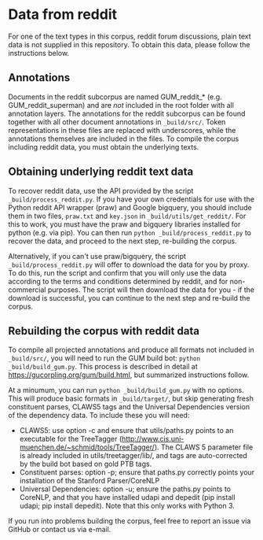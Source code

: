 # Data from reddit

For one of the text types in this corpus, reddit forum discussions, plain text data is not supplied in this repository. To obtain this data, please follow the instructions below.

## Annotations

Documents in the reddit subcorpus are named GUM_reddit_* (e.g. GUM_reddit_superman) and are *not* included in the root folder with all annotation layers. The annotations for the reddit subcorpus can be found together with all other document annotations in `_build/src/`. Token representations in these files are replaced with underscores, while the annotations themselves are included in the files. To compile the corpus including reddit data, you must obtain the underlying texts.

## Obtaining underlying reddit text data

To recover reddit data, use the API provided by the script `_build/process_reddit.py`. If you have your own credentials for use with the Python reddit API wrapper (praw) and Google bigquery, you should include them in two files, `praw.txt` and `key.json` in `_build/utils/get_reddit/`. For this to work, you must have the praw and bigquery libraries installed for python (e.g. via pip). You can then run `python _build/process_reddit.py` to recover the data, and proceed to the next step, re-building the corpus.

Alternatively, if you can't use praw/bigquery, the script `_build/process_reddit.py` will offer to download the data for you by proxy. To do this, run the script and confirm that you will only use the data according to the terms and conditions determined by reddit, and for non-commercial purposes. The script will then download the data for you - if the download is successful, you can continue to the next step and re-build the corpus.

## Rebuilding the corpus with reddit data

To compile all projected annotations and produce all formats not included in `_build/src/`, you will need to run the GUM build bot: `python _build/build_gum.py`. This process is described in detail at https://gucorpling.org/gum/build.html, but summarized instructions follow.

At a minumum, you can run `python _build/build_gum.py` with no options. This will produce basic formats in `_build/target/`, but skip generating fresh constituent parses, CLAWS5 tags and the Universal Dependencies version of the dependency data. To include these you will need:

  * CLAWS5: use option -c and ensure that utils/paths.py points to an executable for the TreeTagger (http://www.cis.uni-muenchen.de/~schmid/tools/TreeTagger/). The CLAWS 5 parameter file is already included in utils/treetagger/lib/, and tags are auto-corrected by the build bot based on gold PTB tags.
  * Constituent parses: option -p; ensure that paths.py correctly points your installation of the Stanford Parser/CoreNLP
  * Universal Dependencies: option -u; ensure the paths.py points to CoreNLP, and that you have installed udapi and depedit (pip install udapi; pip install depedit). Note that this only works with Python 3.

If you run into problems building the corpus, feel free to report an issue via GitHub or contact us via e-mail.
